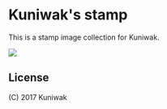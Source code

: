 Kuniwak's stamp
===============

This is a stamp image collection for Kuniwak.

![](https://kuniwak.github.io/stamp/thumbnails.png)


License
-------

(C) 2017 Kuniwak
